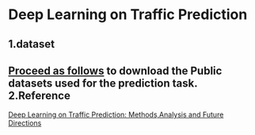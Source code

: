 Deep Learning on Traffic Prediction
====
1.dataset
----
[Proceed as follows](https://github.com/xueyan-dut/Deep-Learning-on-Traffic-Prediction/blob/main/docs/download_dataset.md) to download the Public datasets used for the prediction task.
2.Reference
----
[Deep Learning on Traffic Prediction: Methods,Analysis and Future Directions](https://arxiv.org/pdf/2004.08555v4.pdf)
